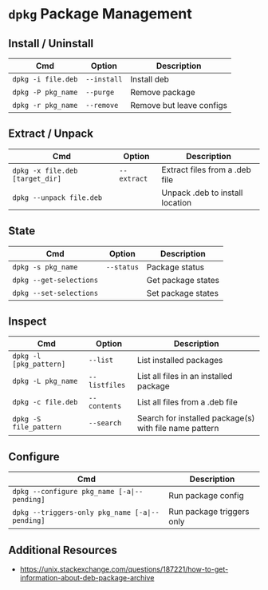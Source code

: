 # `dpkg` Package Management

## Install / Uninstall

Cmd | Option | Description
-- | -- | --
`dpkg -i file.deb` | `--install` | Install deb
`dpkg -P pkg_name` | `--purge` | Remove package
`dpkg -r pkg_name` | `--remove` | Remove but leave configs

## Extract / Unpack

Cmd | Option | Description
-- | -- | --
`dpkg -x file.deb [target_dir]` | `--extract` | Extract files from a .deb file
`dpkg --unpack file.deb` | | Unpack .deb to install location

## State

Cmd | Option | Description
-- | -- | --
`dpkg -s pkg_name` | `--status` | Package status
`dpkg --get-selections` | | Get package states
`dpkg --set-selections` | | Set package states

## Inspect

Cmd | Option | Description
-- | -- | --
`dpkg -l [pkg_pattern]` | `--list` | List installed packages
`dpkg -L pkg_name` | `--listfiles` | List all files in an installed package
`dpkg -c file.deb` | `--contents` | List all files from a .deb file
`dpkg -S file_pattern` | `--search` | Search for installed package(s) with file name pattern

## Configure

Cmd | Description
-- | --
`dpkg --configure pkg_name [-a\|--pending]` | Run package config
`dpkg --triggers-only pkg_name [-a\|--pending]` | Run package triggers only


## Additional Resources

- https://unix.stackexchange.com/questions/187221/how-to-get-information-about-deb-package-archive
